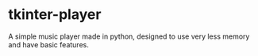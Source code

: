 # tkinter-player
A simple music player made in python, designed to use very less memory and have basic features.
